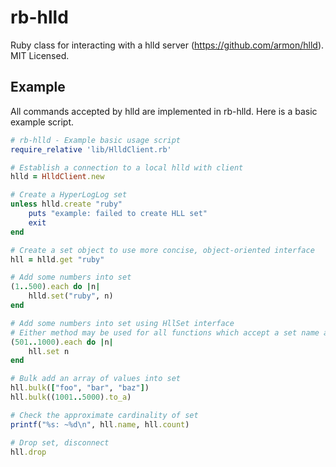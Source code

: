 rb-hlld
=======

Ruby class for interacting with a hlld server (https://github.com/armon/hlld).  MIT Licensed.

Example
-------

All commands accepted by hlld are implemented in rb-hlld.  Here is a basic example script.

```ruby
# rb-hlld - Example basic usage script
require_relative 'lib/HlldClient.rb'

# Establish a connection to a local hlld with client
hlld = HlldClient.new

# Create a HyperLogLog set
unless hlld.create "ruby"
	puts "example: failed to create HLL set"
	exit
end

# Create a set object to use more concise, object-oriented interface
hll = hlld.get "ruby"

# Add some numbers into set
(1..500).each do |n|
	hlld.set("ruby", n)
end

# Add some numbers into set using HllSet interface
# Either method may be used for all functions which accept a set name as first parameter
(501..1000).each do |n|
	hll.set n
end

# Bulk add an array of values into set
hll.bulk(["foo", "bar", "baz"])
hll.bulk((1001..5000).to_a)

# Check the approximate cardinality of set
printf("%s: ~%d\n", hll.name, hll.count)

# Drop set, disconnect
hll.drop
```
